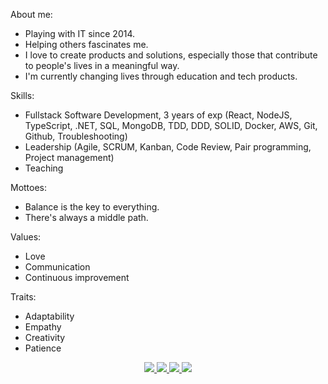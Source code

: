About me:
- Playing with IT since 2014.
- Helping others fascinates me.
- I love to create products and solutions, especially those that contribute to people's lives in a meaningful way.
- I'm currently changing lives through education and tech products.

Skills:
- Fullstack Software Development, 3 years of exp (React, NodeJS, TypeScript, .NET, SQL, MongoDB, TDD, DDD, SOLID, Docker, AWS, Git, Github, Troubleshooting) 
- Leadership (Agile, SCRUM, Kanban, Code Review, Pair programming, Project management)
- Teaching

Mottoes:
- Balance is the key to everything. 
- There's always a middle path.

Values:
- Love
- Communication
- Continuous improvement

Traits: 
- Adaptability
- Empathy
- Creativity
- Patience

<p align="center">
  <a
    href="https://web.whatsapp.com/send?phone=+5519989581292" 
    alt="WhatsApp"
    target="blank"
  >
    <img src="https://img.shields.io/badge/-WhatsApp-28A745?style=flat&logo=WhatsApp&logoColor=white" />
  </a>
  <a
    href="mailto:mateusdnm@hotmail.com" 
    alt="Outlook"
    target="blank"
  >
    <img src="https://img.shields.io/badge/-Outlook-537AF1?style=flat&logo=microsoft-outlook&logoColor=white" />
  </a>
  <a
    href="https://www.linkedin.com/in/mateus-de-nardo-5671b9181/" 
    alt="LinkedIn"
    target="blank"
  >
    <img src="https://img.shields.io/badge/-LinkedIn-3755AF?style=flat&logo=Linkedin&logoColor=white" />
  </a>
  <a
    href="https://github.com/mdnm"
    alt="GitHub"
    target="blank"
  >
    <img src="https://img.shields.io/badge/-GitHub-989DAB?style=flat&logo=Github&logoColor=white" />
  </a>
</p>
